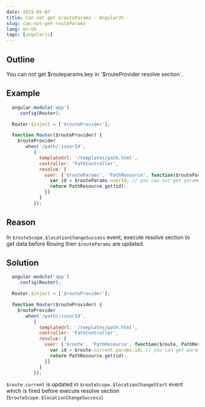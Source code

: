 ```yaml
---
date: 2015-05-07
title: Can not get $routeParams - AngularJS - 
slug: can-not-get-routeParams
lang: en-US
tags: [angularjs]
---
```


## Outline

You can not get $routeparams.key in `$routeProvider resolve section`.

## Example

```js
  angular.module('app')
    .config(Router);

  Router.$inject = ['$routeProvider'];

  function Router($routeProvider) {
    $routeProvider
      .when('/path/:iuserId',
          {
            templateUrl: '/templates/path.html',
            controller: 'PathController',
            resolve: {
              user: ['$routeParams', 'PathResource', function($routeParams, PathResource) {
                var id = $routeParams.userId; // you can not get parameter from $routeProvider
                return PathResource.get(id);.
              }]
            }
          });
```

## Reason

In `$routeScope.$locationChangeSuccess` event, execute resolve section to get data before Rouing then `$routeParams` are updated.

## Solution

```js
  angular.module('app')
    .config(Router);

  Router.$inject = ['$routeProvider'];

  function Router($routeProvider) {
    $routeProvider
      .when('/path/:iuserId',
          {
            templateUrl: '/templates/path.html',
            controller: 'PathController',
            resolve: {
              user: ['$route', 'PathResource', function($route, PathResource) {
                var id = $route.current.params.id; // you can get parameter from $route.current
                return PathResource.get(id);.
              }]
            }
          });
```

`$route.current` is updated in `$routeScope.$locationChangeStart` event which is fired before execute resolve section (`$routeScope.$locationChangeSuccess`)


 

